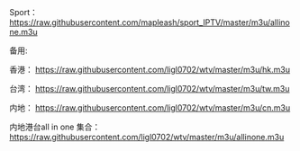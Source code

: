 Sport：https://raw.githubusercontent.com/mapleash/sport_IPTV/master/m3u/allinone.m3u


备用:

香港： https://raw.githubusercontent.com/ligl0702/wtv/master/m3u/hk.m3u

台湾： https://raw.githubusercontent.com/ligl0702/wtv/master/m3u/tw.m3u

内地： https://raw.githubusercontent.com/ligl0702/wtv/master/m3u/cn.m3u

内地港台all in one 集合：https://raw.githubusercontent.com/ligl0702/wtv/master/m3u/allinone.m3u
